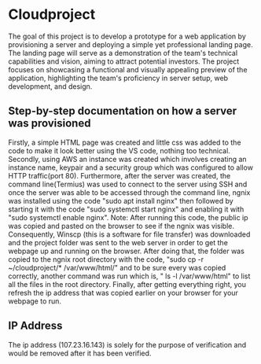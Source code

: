 # Cloudproject
The goal of this project is to develop a prototype for a web application by provisioning a server and deploying a simple yet professional landing page. The landing page will serve as a demonstration of the team's technical capabilities and vision, aiming to attract potential investors. The project focuses on showcasing a functional and visually appealing preview of the application, highlighting the team's proficiency in server setup, web development, and design.

## Step-by-step documentation on how a server was provisioned
Firstly, a simple HTML page was created and little css was added to the code to make it look better using the VS code, nothing too technical.
Secondly, using AWS an instance was created which involves creating an instance name, keypair and a security group which was configured to allow HTTP traffic(port 80).
Furthermore, after the server was created, the command line(Termius) was used to connect to the server using SSH and once the server was able to be accessed through the command line, ngnix was installed using the code "sudo apt install nginx" then followed by starting it with the code "sudo systemctl start nginx" and enabling it with "sudo systemctl enable nginx". Note: After running this code, the public ip was copied and pasted on the browser to see if the ngnix was visible.
Consequently, Winscp (this is a software for file transfer) was downloaded and the project folder was sent to the web server in order to get the webpage up and running on the browser. After doing that, the folder was copied to the ngnix root directory with the code, "sudo cp -r ~/cloudproject/* /var/www/html/" and to be sure every was copied correctly, another command was run which is, " ls -l /var/www/html" to list all the files in the root directory.
Finally, after getting everything right, you refresh the ip address that was copied earlier on your browser for your webpage to run.

## IP Address
The ip address (107.23.16.143) is solely for the purpose of verification and would be removed after it has been verified.
